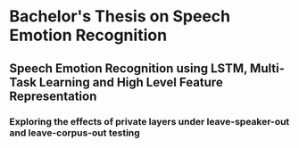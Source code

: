 # Bachelor's Thesis on Speech Emotion Recognition

## Speech Emotion Recognition using LSTM, Multi-Task Learning and High Level Feature Representation 

### Exploring the effects of private layers under leave-speaker-out and leave-corpus-out testing


